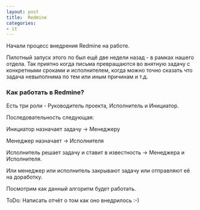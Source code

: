 ```yaml
---
layout: post
title:  Redmine
categories:
- it
---
```

Начали процесс внедрения Redmine на работе.

Пилотный запуск этого по был ещё две недели назад - в рамках нашего отдела. Так приятно когда письма превращаются во внятную задачу с конкретными сроками и исполнителем, когда можно точно сказать что задача невыполнима по тем или иным причинам и т.д.

### Как работать в Redmine?

Есть три роли - Руководитель проекта, Исполнитель и Инициатор.

Последовательность следующая:

Инициатор назначает задачу -> Менеджеру

Менеджер назначает -> Исполнителя

Исполнитель решает задачу и ставит в известность -> Менеджера и Исполнителя.

Или менеджер или исполнитель закрывают задачу или отправляют её на доработку.

Посмотрим как данный алгоритм будет работать.

ToDo: Написать отчёт о том как оно внедрилось :-)